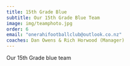 ```yaml
---
title: 15th Grade Blue
subtitle: Our 15th Grade Blue Team
image: img/teamphoto.jpg
order: 6
email: "onerahifootballclub@outlook.co.nz"
coaches: Dan Owens & Rich Horwood (Manager)
---
```

Our 15th Grade blue team